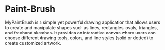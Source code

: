 # Paint-Brush
MyPaintBrush is a simple yet powerful drawing application that allows users to create and manipulate shapes such as lines, rectangles, ovals, triangles, and freehand sketches. It provides an interactive canvas where users can choose different drawing tools, colors, and line styles (solid or dotted) to create customized artwork.
